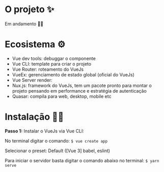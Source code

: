 # O projeto ✨

Em andamento 👨‍💻

# Ecosistema ⚙

* Vue dev tools: debuggar o componente
* Vue CLI: template para criar o projeto
* Vue Router: roteamento do VueJs
* VueEx: gerenciamento de estado global (oficial do VueJs)
* Vue Server render: 
* Nux.js: framework do VueJs, tem um pacote pronto para montar o projeto pensando em performance e estratégia de autenticação
* Quasar: compila para web, desktop, mobile etc

# Instalação 🧙‍♂️

**Passo 1:** Instalar o VueJs via Vue CLI:

No terminal digitar o comando: 
`$ vue create app`

Selecionar o preset: Default ([Vue 3] babel, eslint)

Para iniciar o servidor basta digitar o comando abaixo no terminal:
`$ yarn serve`